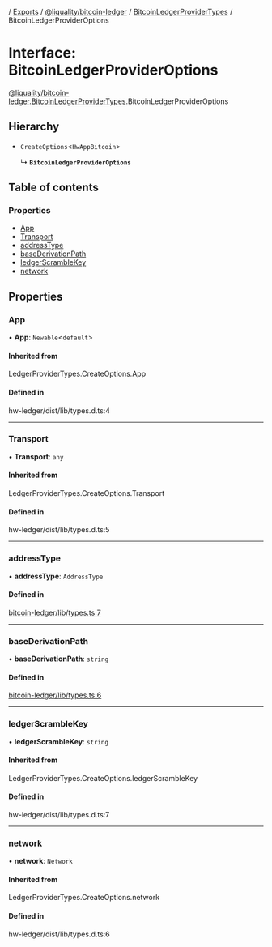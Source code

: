 [](../README.md) / [Exports](../modules.md) / [@liquality/bitcoin-ledger](../modules/liquality_bitcoin_ledger.md) / [BitcoinLedgerProviderTypes](../modules/liquality_bitcoin_ledger.BitcoinLedgerProviderTypes.md) / BitcoinLedgerProviderOptions

# Interface: BitcoinLedgerProviderOptions

[@liquality/bitcoin-ledger](../modules/liquality_bitcoin_ledger.md).[BitcoinLedgerProviderTypes](../modules/liquality_bitcoin_ledger.BitcoinLedgerProviderTypes.md).BitcoinLedgerProviderOptions

## Hierarchy

- `CreateOptions`<`HwAppBitcoin`\>

  ↳ **`BitcoinLedgerProviderOptions`**

## Table of contents

### Properties

- [App](liquality_bitcoin_ledger.BitcoinLedgerProviderTypes.BitcoinLedgerProviderOptions.md#app)
- [Transport](liquality_bitcoin_ledger.BitcoinLedgerProviderTypes.BitcoinLedgerProviderOptions.md#transport)
- [addressType](liquality_bitcoin_ledger.BitcoinLedgerProviderTypes.BitcoinLedgerProviderOptions.md#addresstype)
- [baseDerivationPath](liquality_bitcoin_ledger.BitcoinLedgerProviderTypes.BitcoinLedgerProviderOptions.md#basederivationpath)
- [ledgerScrambleKey](liquality_bitcoin_ledger.BitcoinLedgerProviderTypes.BitcoinLedgerProviderOptions.md#ledgerscramblekey)
- [network](liquality_bitcoin_ledger.BitcoinLedgerProviderTypes.BitcoinLedgerProviderOptions.md#network)

## Properties

### App

• **App**: `Newable`<`default`\>

#### Inherited from

LedgerProviderTypes.CreateOptions.App

#### Defined in

hw-ledger/dist/lib/types.d.ts:4

___

### Transport

• **Transport**: `any`

#### Inherited from

LedgerProviderTypes.CreateOptions.Transport

#### Defined in

hw-ledger/dist/lib/types.d.ts:5

___

### addressType

• **addressType**: `AddressType`

#### Defined in

[bitcoin-ledger/lib/types.ts:7](https://github.com/liquality/chainabstractionlayer/blob/c190aa67/packages/bitcoin-ledger/lib/types.ts#L7)

___

### baseDerivationPath

• **baseDerivationPath**: `string`

#### Defined in

[bitcoin-ledger/lib/types.ts:6](https://github.com/liquality/chainabstractionlayer/blob/c190aa67/packages/bitcoin-ledger/lib/types.ts#L6)

___

### ledgerScrambleKey

• **ledgerScrambleKey**: `string`

#### Inherited from

LedgerProviderTypes.CreateOptions.ledgerScrambleKey

#### Defined in

hw-ledger/dist/lib/types.d.ts:7

___

### network

• **network**: `Network`

#### Inherited from

LedgerProviderTypes.CreateOptions.network

#### Defined in

hw-ledger/dist/lib/types.d.ts:6
